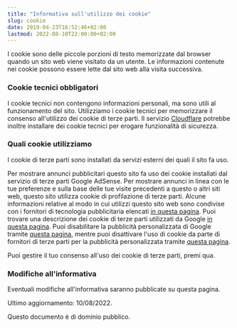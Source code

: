 ```yaml
---
title: "Informativa sull'utilizzo dei cookie"
slug: cookie
date: 2019-04-23T16:52:46+02:00
lastmod: 2022-08-10T22:00:00+02:00
---
```


I cookie sono delle piccole porzioni di testo memorizzate dal browser quando un sito web viene visitato da un utente. Le informazioni contenute nei cookie possono essere lette dal sito web alla visita successiva.

### Cookie tecnici obbligatori

I cookie tecnici non contengono informazioni personali, ma sono utili al funzionamento del sito. Utilizziamo i cookie tecnici per memorizzare il consenso all'utilizzo dei cookie di terze parti. Il servizio [Cloudflare](https://developers.cloudflare.com/fundamentals/get-started/reference/cloudflare-cookies/) potrebbe inoltre installare dei cookie tecnici per erogare funzionalità di sicurezza.

### Quali cookie utilizziamo

I cookie di terze parti sono installati da servizi esterni dei quali il sito fa uso.

Per mostrare annunci pubblicitari questo sito fa uso dei cookie installati dal servizio di terze parti Google AdSense. Per mostrare annunci in linea con le tue preferenze e sulla base delle tue visite precedenti a questo o altri siti web, questo sito utilizza cookie di profilazione di terze parti. Alcune informazioni relative al modo in cui utilizzi questo sito web sono condivise con i fornitori di tecnologia pubblicitaria elencati [in questa pagina](https://support.google.com/adsense/answer/9012903?hl=it). Puoi trovare una descrizione dei cookie di terze parti utilizzati da Google [in questa pagina](https://policies.google.com/technologies/cookies). Puoi disabilitare la pubblicità personalizzata di Google tramite [questa pagina](https://www.google.com/settings/ads), mentre puoi disattivare l'uso di cookie da parte di fornitori di terze parti per la pubblicità personalizzata tramite [questa pagina](http://www.aboutads.info/choices/).

Puoi gestire il tuo consenso all'uso dei cookie di terze parti, <a style="cursor: pointer" onclick="window.__lxG__consent__.showConsent()">premi qua</a>.

### Modifiche all'informativa

Eventuali modifiche all'informativa saranno pubblicate su questa pagina.

Ultimo aggiornamento: 10/08/2022.

Questo documento è di dominio pubblico.
